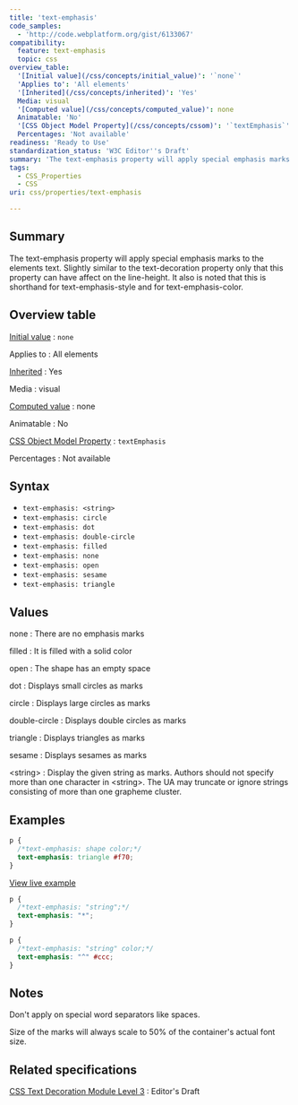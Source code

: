 ```yaml
---
title: 'text-emphasis'
code_samples:
  - 'http://code.webplatform.org/gist/6133067'
compatibility:
  feature: text-emphasis
  topic: css
overview_table:
  '[Initial value](/css/concepts/initial_value)': '`none`'
  'Applies to': 'All elements'
  '[Inherited](/css/concepts/inherited)': 'Yes'
  Media: visual
  '[Computed value](/css/concepts/computed_value)': none
  Animatable: 'No'
  '[CSS Object Model Property](/css/concepts/cssom)': '`textEmphasis`'
  Percentages: 'Not available'
readiness: 'Ready to Use'
standardization_status: 'W3C Editor''s Draft'
summary: 'The text-emphasis property will apply special emphasis marks to the elements text. Slightly similar to the text-decoration property only that this property can have affect on the line-height. It also is noted that this is shorthand for text-emphasis-style and for text-emphasis-color.'
tags:
  - CSS_Properties
  - CSS
uri: css/properties/text-emphasis

---
```

## Summary

The text-emphasis property will apply special emphasis marks to the elements text. Slightly similar to the text-decoration property only that this property can have affect on the line-height. It also is noted that this is shorthand for text-emphasis-style and for text-emphasis-color.

## Overview table

[Initial value](/css/concepts/initial_value)
:   `none`

Applies to
:   All elements

[Inherited](/css/concepts/inherited)
:   Yes

Media
:   visual

[Computed value](/css/concepts/computed_value)
:   none

Animatable
:   No

[CSS Object Model Property](/css/concepts/cssom)
:   `textEmphasis`

Percentages
:   Not available

## Syntax

-   `text-emphasis: <string>`
-   `text-emphasis: circle`
-   `text-emphasis: dot`
-   `text-emphasis: double-circle`
-   `text-emphasis: filled`
-   `text-emphasis: none`
-   `text-emphasis: open`
-   `text-emphasis: sesame`
-   `text-emphasis: triangle`

## Values

none
:   There are no emphasis marks

filled
:   It is filled with a solid color

open
:   The shape has an empty space

dot
:   Displays small circles as marks

circle
:   Displays large circles as marks

double-circle
:   Displays double circles as marks

triangle
:   Displays triangles as marks

sesame
:   Displays sesames as marks

\<string\>
:   Display the given string as marks. Authors should not specify more than one character in \<string\>. The UA may truncate or ignore strings consisting of more than one grapheme cluster.

## Examples

``` css
p {
  /*text-emphasis: shape color;*/
  text-emphasis: triangle #f70;
}
```

[View live example](http://code.webplatform.org/gist/6133067)

``` css
p {
  /*text-emphasis: "string";*/
  text-emphasis: "*";
}
```

``` css
p {
  /*text-emphasis: "string" color;*/
  text-emphasis: "^" #ccc;
}
```

## Notes

Don't apply on special word separators like spaces.

Size of the marks will always scale to 50% of the container's actual font size.

## Related specifications

[CSS Text Decoration Module Level 3](http://dev.w3.org/csswg/css-text-decor-3/#emphasis-marks)
:   Editor's Draft
